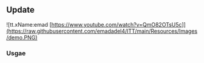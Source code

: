 ## Update

![tt.xName:emad [https://www.youtube.com/watch?v=QmO82OTsU5c]](https://raw.githubusercontent.com/emadadel4/ITT/main/Resources/Images/demo.PNG)


### Usgae

